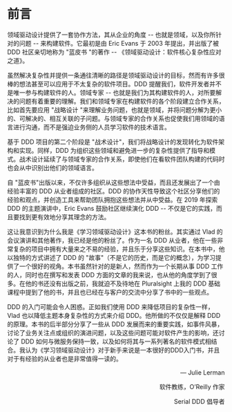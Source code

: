 # 前言

领域驱动设计提供了一套协作方法，其从企业的角度 -- 也就是领域，以及你所针对的问题 -- 来构建软件。它最初是由 Eric Evans 于 2003 年提出，并出版了被 DDD 社区亲切地称为 "蓝皮书 "的著作 -- 《领域驱动设计：软件核心复杂性应对之道》。

虽然解决复杂性并提供一条通往清晰的路径是领域驱动设计的目标，然而有许多很棒的想法甚至可以应用于不太复杂的软件项目。DDD 提醒我们，软件开发者并不是唯一参与构建软件的人。领域专家 -- 也就是我们为其构建软件的人，对所要解决的问题有着重要的理解。我们和领域专家在构建软件的各个阶段建立合作关系，比如首先要应用 "战略设计 "来理解业务问题，也就是领域，并将问题分解为更小的、可解决的、相互关联的子问题。与领域专家的合作关系也促使我们用领域的语言进行沟通，而不是强迫业务侧的人员学习软件的技术语言。

基于 DDD 项目的第二个阶段是 "战术设计"，我们将战略设计的发现转化为软件架构和实现。同样，DDD 为组织这些领域和避免进一步的复杂性提供了指导和模式。战术设计延续了与领域专家的合作关系，即使他们在看软件团队构建的代码时也会从中识别出他们的领域语言。

自 "蓝皮书"出版以来，不仅许多组织从这些想法中受益，而且还发展出了一个由经验丰富的 DDD 从业者组成的社区。DDD 的协作天性导致这个社区分享他们的经验和观点，并创造工具来帮助团队拥抱这些想法并从中受益。在 2019 年探索 DDD 的主题演讲中，Eric Evans 鼓励社区继续演化 DDD -- 不仅是它的实践，而且要找到更有效地分享其理念的方法。

这让我意识到为什么我是《学习领域驱动设计》这本书的粉丝。其实通过 Vlad 的会议演讲和其他著作，我已经是他的粉丝了。作为一名 DDD 从业者，他在一些非常复杂的项目中拥有大量来之不易的经验，并且乐于分享这些知识。在本书中，他以独特的方式讲述了 DDD 的 "故事"（不是它的历史，而是它的概念），为学习提供了一个很好的视角。本书虽然针对的是新人，然而作为一个长期从事 DDD 工作的人，同时也在撰写和发表 DDD 方面的文章的我来说，也从他的角度学到了很多。在他的书还没有出版之前，我就迫不及待地在 Pluralsight 上我的 DDD 基础课程中提到了他的书，并且也已经在与客户的交流中分享了书中的一些观点。

DDD 的入门可能会令人困惑。正如我们使用 DDD 来降低项目的复杂性一样，Vlad 也以降低主题本身复杂性的方式来介绍 DDD。他所做的不仅仅是解释 DDD 的原理。本书的后半部分分享了一些从 DDD 发展而来的重要实践，如事件风暴，讨论了业务关注点或组织的演进问题，以及这些问题可能对软件产生的影响，还讨论了 DDD 如何与微服务保持一致，以及如何将其与一系列著名的软件模式相结合。我认为《学习领域驱动设计》对于新手来说是一本很好的DDD入门书，并且对于有经验的从业者也是非常值得一读的。

<p align="right">— Julie Lerman</p>
<p align="right">软件教练，O’Reilly 作家</p>
<p align="right">Serial DDD 倡导者</p>